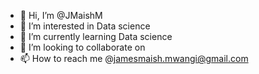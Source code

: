 - 👋 Hi, I’m @JMaishM
- 👀 I’m interested in Data science
- 🌱 I’m currently learning Data science
- 💞️ I’m looking to collaborate on 
- 📫 How to reach me @jamesmaish.mwangi@gmail.com

<!---
JMaishM/JMaishM is a ✨ special ✨ repository because its `README.md` (this file) appears on your GitHub profile.
You can click the Preview link to take a look at your changes.
--->
